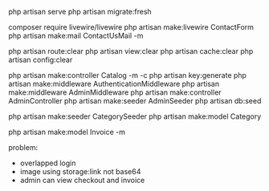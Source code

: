 php artisan serve
php artisan migrate:fresh

composer require livewire/livewire
php artisan make:livewire ContactForm
php artisan make:mail ContactUsMail -m

php artisan route:clear
php artisan view:clear
php artisan cache:clear
php artisan config:clear

php artisan make:controller Catalog -m -c
php artisan key:generate
php artisan make:middleware AuthenticationMiddleware
php artisan make:middleware AdminMiddleware
php artisan make:controller AdminController
php artisan make:seeder AdminSeeder
php artisan db:seed

php artisan make:seeder CategorySeeder
php artisan make:model Category

php artisan make:model Invoice -m

problem:
- overlapped login  
- image using storage:link not base64
- admin can view checkout and invoice
